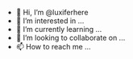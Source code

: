- 👋 Hi, I’m @luxiferhere
- 👀 I’m interested in ...
- 🌱 I’m currently learning ...
- 💞️ I’m looking to collaborate on ...
- 📫 How to reach me ...

<!---
luxiferhere/luxiferhere is a ✨ special ✨ repository because its `README.md` (this file) appears on your GitHub profile.
You can click the Preview link to take a look at your changes.
--->
